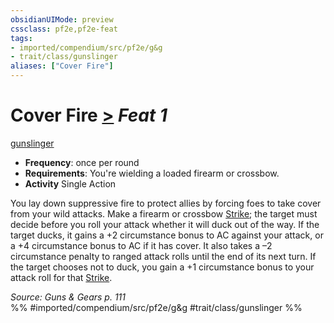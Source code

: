 ```yaml
---
obsidianUIMode: preview
cssclass: pf2e,pf2e-feat
tags:
- imported/compendium/src/pf2e/g&g
- trait/class/gunslinger
aliases: ["Cover Fire"]
---
```

# Cover Fire  [>](chapter-9-playing-the-game.md#Actions "Single Action") *Feat 1*  
[gunslinger](rules/traits/gunslinger-g-g.md)  

- **Frequency**: once per round
- **Requirements**: You're wielding a loaded firearm or crossbow.
- **Activity** Single Action

You lay down suppressive fire to protect allies by forcing foes to take cover from your wild attacks. Make a firearm or crossbow [Strike](strike.md); the target must decide before you roll your attack whether it will duck out of the way. If the target ducks, it gains a +2 circumstance bonus to AC against your attack, or a +4 circumstance bonus to AC if it has cover. It also takes a –2 circumstance penalty to ranged attack rolls until the end of its next turn. If the target chooses not to duck, you gain a +1 circumstance bonus to your attack roll for that [Strike](strike.md).

*Source: Guns & Gears p. 111*  
%% #imported/compendium/src/pf2e/g&g #trait/class/gunslinger %%